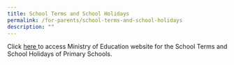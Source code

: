 ```yaml
---
title: School Terms and School Holidays
permalink: /for-parents/school-terms-and-school-holidays
description: ""
---
```

<p>Click&nbsp;<a href="https://www.moe.gov.sg/calendar" target="_blank" rel="noopener">here&nbsp;</a>to access Ministry of Education website for&nbsp;the School Terms and School Holidays of Primary Schools.</p>